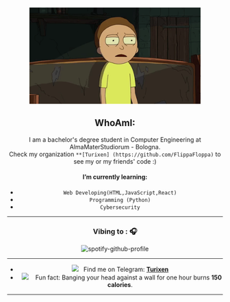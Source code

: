<!--img src="https://github.com/SP-XD/SP-XD/blob/main/sunrise_clickedbyme.jpeg?raw=true" width="1000px"-->

<div align="center" width="50">

<img src="https://github.com/Turixen/Turixen/blob/fccd1f6a5682f7e7a86ca61e4c006f8c1b68f935/MortyGif.gif?raw=true" href="https://github.com/Turixen" alt="Hello Coders" width="400"/> <br>

## WhoAmI:
I am a bachelor's degree student in Computer Engineering at AlmaMaterStudiorum - Bologna.</br>
Check my organization `**[Turixen] (https://github.com/FlippaFloppa)` to see my or my friends' code :)
#### I’m currently learning:
- `Web Developing(HTML,JavaScript,React)`
- `Programming (Python)`
- `Cybersecurity`


<hr/>
<h3>Vibing to : 🎧  </h3>

![spotify-github-profile](https://spotify-github-profile.vercel.app/api/view?uid=11154588208&cover_image=true&theme=default)
[](https://github.com/kittinan/spotify-github-profile)<br>

<!--
![](https://komarev.com/ghpvc/?username=SP-XD&style=flat&color=orange&label=PROFILE+VIEWS)
[[![Hits](https://hits.seeyoufarm.com/api/count/incr/badge.svg?url=https%3A%2F%2Fgithub.com%2FTurixen%2F&count_bg=%2379C83D&title_bg=%23FFFFFF&icon=&icon_color=%23050505&title=Hits&edge_flat=false)](https://hits.seeyoufarm.com)
[![Hits](https://hits.seeyoufarm.com/api/count/incr/badge.svg?url=https%3A%2F%2Fgithub.com%2FSP-XD&count_bg=%2379C83D&title_bg=%23555555&icon=mediafire.svg&icon_color=%23E7E7E7&title=HITS&edge_flat=false)
](https://hits.seeyoufarm.com)e
[![telegram badge](https://img.shields.io/badge/SP-XD-grey?style=flat&logo=telegram)](https://t.me/pik0chu007) <br>

 -->

<hr></hr>

- <img src="https://github.com/SP-XD/SP-XD/blob/main/images/letterbox.gif?raw=true" width="25" /> &nbsp; Find me on Telegram: **[Turixen](https://t.me/Giorgio_030)**<br>
- &nbsp;&nbsp;<img src="https://github.com/SP-XD/SP-XD/blob/main/images/lightning.gif?raw=true" width="12" />&nbsp;&nbsp;&nbsp;&nbsp;Fun fact: Banging your head against a wall for one hour burns **150 calories**.<br>

<div align="center" >
  
<a  href="https://github.com/Turixen">
 
 <!--
<img alt="SP-XD's github stats" width="50%" src="https://github-readme-stats.vercel.app/api?username=SP-XD&show_icons=true&count_private=true&hide_border=true&bg_color=50,e96205,904e99&title_color=fff&text_color=fff&icon_color=f2f2f2" href="https://github.com/sp-xd" />
<img alt="Top Langs" width="42%" src="https://github-readme-stats.vercel.app/api/top-langs/?username=sp-xd&layout=compact&count_private=true&&hide_border=true&bg_color=904e99&title_color=fff&text_color=fff&icon_color=f2f2f2&hide=jupyter%20notebook&langs_count=5" href="https://github.com/sp-xd" />
-->
</a>

<hr></hr>

</div><!--img src="https://github.com/SP-XD/SP-XD/blob/main/sunrise_clickedbyme.jpeg?raw=true" width="1000px"-->

